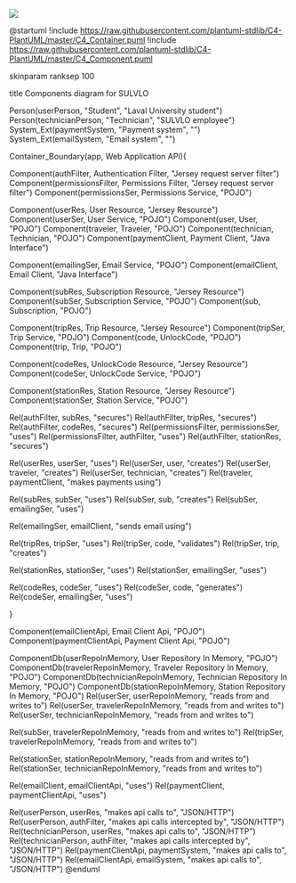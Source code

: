 ![](https://www.plantuml.com/plantuml/png/jLV1RYCt3BtFLwW-PO5il0LwwcdJT8ico3R6scwFWQnX4Y4QZIffl3MA_dkfKKI3bZ7m9jXBmY7VU-H890V-6ABqSUXCyuEsoWmjYASONVXvFlVowyMZZa_3PWZWLMyZs7YX-cxkZBI9ypx4rkZD_EgdzulaMd--dNSoHF3ekhz2XjGM_8NxJlgTworoiduJdhLrqijEU6cV0pZnuuSFJHDrD20874IhvMD2FVHUBDUtVzxUDKsp01zwUvOgoUQvc2tZq29ZXkQjt4eZrbPlCQZZJeINsBl2ZA2Uh5PQMkAlo9KaSYe1dJFz3W2Pors8qDr_-YUUERdhK2vx4Bp8poACZaJdUEYaDeJ-b9uujcde-Ez_wGVRIhyxaywTYxzW8owTCrh9g7ihBXVNx_vj6ZgWCpd4fz-qYU3FnINQw2lOufxTW0-m4nx-7Y1WcU3nOCJ36CRiUp47ljCX83aKycBlUflWyb0D7Lkj89tVtSqTqlQyyMQ_G3WNQpG4MltW5L1cyY2Bar0qasfv3ioeOz7evHPCYgt8EeAYTa4SsJMIkkNAQFnxBagpbEVP3NQhkBOH_8DKmCuXTuwsZ-DhvSQftukZYsv6dvGb39lni9V39YYlNUgUwKDdNAo8SwiQEPw3Zzv_nE1OqWgDwL8u2JDdqbGDgc_HlxQcLyzNoIOC5yjAXmMIH6vGKfakarEnE4QTceKGnt7EDvJjqr8H5TM9UYJL5p1iZPHsc0LGWuU0c4C8tSy4Xew8OuujcSCrCHl259oo4BJEJgV62yXlI-ib6LL6SYO3Gyg3Z7Kqxub91Es52hCd7wo7MIUV8HHlm1fm_CijbPl1_rNLsJV6ADjXZDO9aOioHGX61GMmRSW-NWqrGJAgUiYfyeHjfT6jZ7Ky6QpY56PT_s9NASW_-MhKXyceD8gpbFa85hoCB3wHeFclERw0BvtcErYWP_BpG2p-XU2yFV7NpKiRk_xQVeQkzplwNBe-w8WENFWYXqY12PGkv2AhxFqc8Uhq0ododov6Ly-KQFDDoTJZoqLc7cGRn8FlEo5jAxvw7I68s1-VxTVJwRLF5w11VLL-6gbNqgjvolRfzJE1Dvq1spvyelZe7cpEQf3O6c0_5ih-BzjMEYsKD6Oi0xqtoxi_vh-lLWiaSoxx-DHqRT6lm4LenMPtJ6f_BAygfbPuUqdrmR4VEASMLcs_yVaRD3w2ROVE_0y0)

@startuml
!include https://raw.githubusercontent.com/plantuml-stdlib/C4-PlantUML/master/C4_Container.puml
!include https://raw.githubusercontent.com/plantuml-stdlib/C4-PlantUML/master/C4_Component.puml

skinparam ranksep 100

title Components diagram for SULVLO


Person(userPerson, "Student", "Laval University student")
Person(technicianPerson, "Technician", "SULVLO employee")
System_Ext(paymentSystem, "Payment system", "")
System_Ext(emailSystem, "Email system", "")


Container_Boundary(app, Web Application API){

Component(authFilter, Authentication Filter, "Jersey request server filter")
Component(permissionsFilter, Permissions Filter, "Jersey request server filter")
Component(permissionsSer, Permissions Service, "POJO")

Component(userRes, User Resource, "Jersey Resource")
Component(userSer, User Service, "POJO")
Component(user, User, "POJO")
Component(traveler, Traveler, "POJO")
Component(technician, Technician, "POJO")
Component(paymentClient, Payment Client, "Java Interface")

Component(emailingSer, Email Service, "POJO")
Component(emailClient, Email Client, "Java Interface")

Component(subRes, Subscription Resource, "Jersey Resource")
Component(subSer, Subscription Service, "POJO")
Component(sub, Subscription, "POJO")

Component(tripRes, Trip Resource, "Jersey Resource")
Component(tripSer, Trip Service, "POJO")
Component(code, UnlockCode, "POJO")
Component(trip, Trip, "POJO")

Component(codeRes, UnlockCode Resource, "Jersey Resource")
Component(codeSer, UnlockCode Service, "POJO")

Component(stationRes, Station Resource, "Jersey Resource")
Component(stationSer, Station Service, "POJO")

Rel(authFilter, subRes, "secures")
Rel(authFilter, tripRes, "secures")
Rel(authFilter, codeRes, "secures")
Rel(permissionsFilter, permissionsSer, "uses")
Rel(permissionsFilter, authFilter, "uses")
Rel(authFilter, stationRes, "secures")


Rel(userRes, userSer, "uses")
Rel(userSer, user, "creates")
Rel(userSer, traveler, "creates")
Rel(userSer, technician, "creates")
Rel(traveler, paymentClient, "makes payments using")

Rel(subRes, subSer, "uses")
Rel(subSer, sub, "creates")
Rel(subSer, emailingSer, "uses")

Rel(emailingSer, emailClient, "sends email using")

Rel(tripRes, tripSer, "uses")
Rel(tripSer, code, "validates")
Rel(tripSer, trip, "creates")

Rel(stationRes, stationSer, "uses")
Rel(stationSer, emailingSer, "uses")

Rel(codeRes, codeSer, "uses")
Rel(codeSer, code, "generates")
Rel(codeSer, emailingSer, "uses")


}

Component(emailClientApi, Email Client Api, "POJO")
Component(paymentClientApi, Payment Client Api, "POJO")

ComponentDb(userRepoInMemory, User Repository In Memory, "POJO")
ComponentDb(travelerRepoInMemory, Traveler Repository In Memory, "POJO")
ComponentDb(technicianRepoInMemory, Technician Repository In Memory, "POJO")
ComponentDb(stationRepoInMemory, Station Repository In Memory, "POJO")
Rel(userSer, userRepoInMemory, "reads from and writes to")
Rel(userSer, travelerRepoInMemory, "reads from and writes to")
Rel(userSer, technicianRepoInMemory, "reads from and writes to")

Rel(subSer, travelerRepoInMemory, "reads from and writes to")
Rel(tripSer, travelerRepoInMemory, "reads from and writes to")

Rel(stationSer, stationRepoInMemory, "reads from and writes to")
Rel(stationSer, technicianRepoInMemory, "reads from and writes to")

Rel(emailClient, emailClientApi, "uses")
Rel(paymentClient, paymentClientApi, "uses")

Rel(userPerson, userRes, "makes api calls to", "JSON/HTTP")
Rel(userPerson, authFilter, "makes api calls intercepted by", "JSON/HTTP")
Rel(technicianPerson, userRes, "makes api calls to", "JSON/HTTP")
Rel(technicianPerson, authFilter, "makes api calls intercepted by", "JSON/HTTP")
Rel(paymentClientApi, paymentSystem, "makes api calls to", "JSON/HTTP")
Rel(emailClientApi, emailSystem, "makes api calls to", "JSON/HTTP")
@enduml

